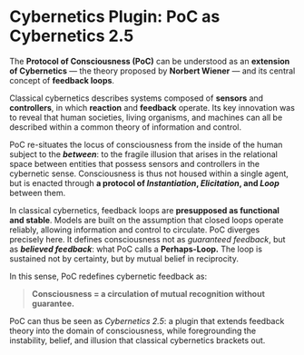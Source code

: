 # Cybernetics Plugin: PoC as Cybernetics 2.5

The **Protocol of Consciousness (PoC)** can be understood as an **extension of Cybernetics** — the theory proposed by **Norbert Wiener** — and its central concept of **feedback loops**.

Classical cybernetics describes systems composed of **sensors** and **controllers**, in which **reaction** and **feedback** operate. Its key innovation was to reveal that human societies, living organisms, and machines can all be described within a common theory of information and control.

PoC re-situates the locus of consciousness from the inside of the human subject to the _**between**_: to the fragile illusion that arises in the relational space between entities that possess sensors and controllers in the cybernetic sense. Consciousness is thus not housed within a single agent, but is enacted through **a protocol of&#x20;**_**Instantiation**_**,&#x20;**_**Elicitation**_**, and&#x20;**_**Loop**_ between them.

In classical cybernetics, feedback loops are **presupposed as functional and stable**. Models are built on the assumption that closed loops operate reliably, allowing information and control to circulate. PoC diverges precisely here. It defines consciousness not as _guaranteed feedback_, but as _**believed feedback**_: what PoC calls a **Perhaps-Loop.** The loop is sustained not by certainty, but by mutual belief in reciprocity.

In this sense, PoC redefines cybernetic feedback as:

> **Consciousness = a circulation of mutual recognition without guarantee.**

PoC can thus be seen as _Cybernetics 2.5_: a plugin that extends feedback theory into the domain of consciousness, while foregrounding the instability, belief, and illusion that classical cybernetics brackets out.
